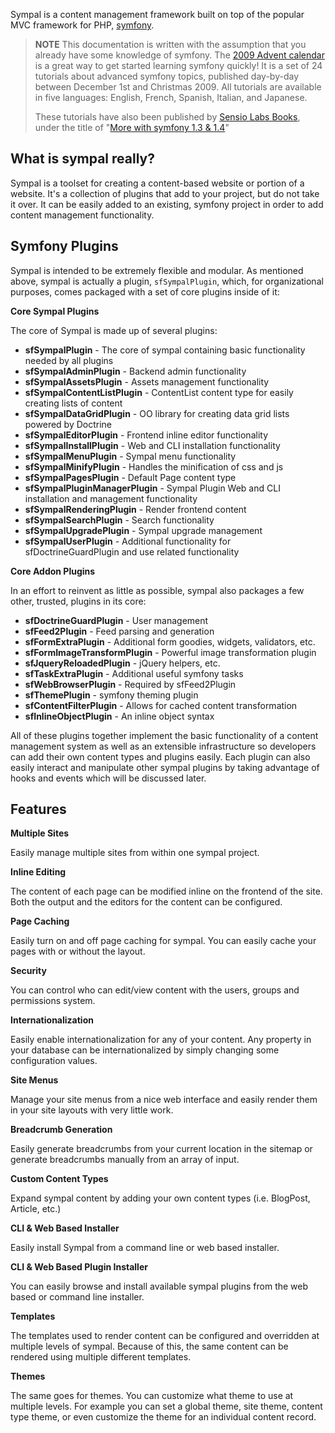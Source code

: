 Sympal is a content management framework built on top of the popular MVC
framework for PHP, [symfony](http://www.symfony-project.org "symfony").

> **NOTE**
> This documentation is written with the assumption that you already have
> some knowledge of symfony. The
> [2009 Advent calendar](http://www.symfony-project.org/more-with-symfony/1_4/en/)
> is a great way to get started learning symfony quickly! It is a set of
> 24 tutorials about advanced symfony topics, published day-by-day between
> December 1st and Christmas 2009. All tutorials are available in five languages: 
> English, French, Spanish, Italian, and Japanese.
> 
> These tutorials have also been published by 
> [Sensio Labs Books](http://books.sensiolabs.com/), under the title of 
> "[More with symfony 1.3 & 1.4](http://books.sensiolabs.com/book/9782918390176)"

## What is sympal really?

Sympal is a toolset for creating a content-based website or portion of a
website. It's a collection of plugins that add to your project, but do not
take it over. It can be easily added to an existing, symfony project in order
to add content management functionality.

## Symfony Plugins

Sympal is intended to be extremely flexible and modular. As mentioned above,
sympal is actually a plugin, `sfSympalPlugin`, which, for organizational
purposes, comes packaged with a set of core plugins inside of it:

**Core Sympal Plugins**

The core of Sympal is made up of several plugins:

* **sfSympalPlugin** - The core of sympal containing basic functionality needed by all plugins
* **sfSympalAdminPlugin** - Backend admin functionality
* **sfSympalAssetsPlugin** - Assets management functionality
* **sfSympalContentListPlugin** - ContentList content type for easily creating lists of content
* **sfSympalDataGridPlugin** - OO library for creating data grid lists powered by Doctrine
* **sfSympalEditorPlugin** - Frontend inline editor functionality
* **sfSympalInstallPlugin** - Web and CLI installation functionality
* **sfSympalMenuPlugin** - Sympal menu functionality
* **sfSympalMinifyPlugin** - Handles the minification of css and js
* **sfSympalPagesPlugin** - Default Page content type
* **sfSympalPluginManagerPlugin** - Sympal Plugin Web and CLI installation and management functionality
* **sfSympalRenderingPlugin** - Render frontend content
* **sfSympalSearchPlugin** - Search functionality
* **sfSympalUpgradePlugin** - Sympal upgrade management
* **sfSympalUserPlugin** - Additional functionality for sfDoctrineGuardPlugin and use related functionality

**Core Addon Plugins**

In an effort to reinvent as little as possible, sympal also packages a few
other, trusted, plugins in its core:

* **sfDoctrineGuardPlugin** - User management
* **sfFeed2Plugin** - Feed parsing and generation
* **sfFormExtraPlugin** - Additional form goodies, widgets, validators, etc.
* **sfFormImageTransformPlugin** - Powerful image transformation plugin
* **sfJqueryReloadedPlugin** - jQuery helpers, etc.
* **sfTaskExtraPlugin** - Additional useful symfony tasks
* **sfWebBrowserPlugin** - Required by sfFeed2Plugin
* **sfThemePlugin** - symfony theming plugin
* **sfContentFilterPlugin** - Allows for cached content transformation
* **sfInlineObjectPlugin** - An inline object syntax

All of these plugins together implement the basic functionality of a content 
management system as well as an extensible infrastructure so developers
can add their own content types and plugins easily. Each plugin can also
easily interact and manipulate other sympal plugins by taking advantage
of hooks and events which will be discussed later.

## Features

**Multiple Sites**

Easily manage multiple sites from within one sympal project.

**Inline Editing**

The content of each page can be modified inline on the frontend of the
site. Both the output and the editors for the content can be configured.

**Page Caching**

Easily turn on and off page caching for sympal. You can easily cache your
pages with or without the layout.

**Security**

You can control who can edit/view content with the users, groups and 
permissions system.

**Internationalization**

Easily enable internationalization for any of your content. Any property
in your database can be internationalized by simply changing some
configuration values.

**Site Menus**

Manage your site menus from a nice web interface and easily render them
in your site layouts with very little work.

**Breadcrumb Generation**

Easily generate breadcrumbs from your current location in the sitemap or
generate breadcrumbs manually from an array of input.

**Custom Content Types**

Expand sympal content by adding your own content types (i.e. BlogPost,
Article, etc.)

**CLI & Web Based Installer**

Easily install Sympal from a command line or web based installer.

**CLI & Web Based Plugin Installer**

You can easily browse and install available sympal plugins from the web
based or command line installer.

**Templates**

The templates used to render content can be configured and overridden at
multiple levels of sympal. Because of this, the same content can be rendered
using multiple different templates.

**Themes**

The same goes for themes. You can customize what theme to use at multiple
levels. For example you can set a global theme, site theme, content type
theme, or even customize the theme for an individual content record.
